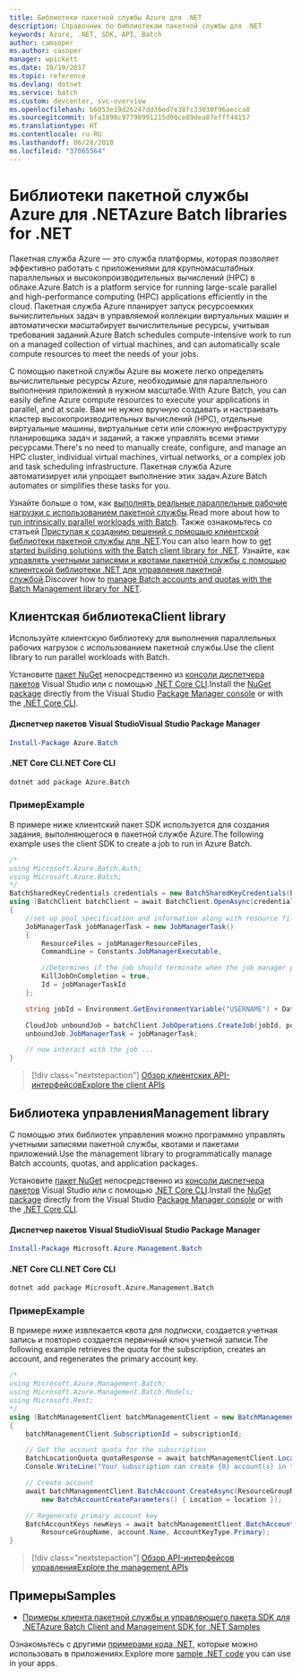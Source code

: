 ```yaml
---
title: Библиотеки пакетной службы Azure для .NET
description: Справочник по библиотекам пакетной службы для .NET
keywords: Azure, .NET, SDK, API, Batch
author: camsoper
ms.author: casoper
manager: wpickett
ms.date: 10/19/2017
ms.topic: reference
ms.devlang: dotnet
ms.service: batch
ms.custom: devcenter, svc-overview
ms.openlocfilehash: b6053e19d26247dd36ed7e38fc33030f96aecca8
ms.sourcegitcommit: bfa1898c97798991215d08ce89dea87efff44157
ms.translationtype: HT
ms.contentlocale: ru-RU
ms.lasthandoff: 06/28/2018
ms.locfileid: "37065564"
---
```

# <a name="azure-batch-libraries-for-net"></a><span data-ttu-id="cd3ae-104">Библиотеки пакетной службы Azure для .NET</span><span class="sxs-lookup"><span data-stu-id="cd3ae-104">Azure Batch libraries for .NET</span></span>

<span data-ttu-id="cd3ae-105">Пакетная служба Azure — это служба платформы, которая позволяет эффективно работать с приложениями для крупномасштабных параллельных и высокопроизводительных вычислений (HPC) в облаке.</span><span class="sxs-lookup"><span data-stu-id="cd3ae-105">Azure Batch is a platform service for running large-scale parallel and high-performance computing (HPC) applications efficiently in the cloud.</span></span> <span data-ttu-id="cd3ae-106">Пакетная служба Azure планирует запуск ресурсоемких вычислительных задач в управляемой коллекции виртуальных машин и автоматически масштабирует вычислительные ресурсы, учитывая требования заданий.</span><span class="sxs-lookup"><span data-stu-id="cd3ae-106">Azure Batch schedules compute-intensive work to run on a managed collection of virtual machines, and can automatically scale compute resources to meet the needs of your jobs.</span></span>

<span data-ttu-id="cd3ae-107">С помощью пакетной службы Azure вы можете легко определять вычислительные ресурсы Azure, необходимые для параллельного выполнения приложений в нужном масштабе.</span><span class="sxs-lookup"><span data-stu-id="cd3ae-107">With Azure Batch, you can easily define Azure compute resources to execute your applications in parallel, and at scale.</span></span> <span data-ttu-id="cd3ae-108">Вам не нужно вручную создавать и настраивать кластер высокопроизводительных вычислений (HPC), отдельные виртуальные машины, виртуальные сети или сложную инфраструктуру планировщика задач и заданий, а также управлять всеми этими ресурсами.</span><span class="sxs-lookup"><span data-stu-id="cd3ae-108">There's no need to manually create, configure, and manage an HPC cluster, individual virtual machines, virtual networks, or a complex job and task scheduling infrastructure.</span></span> <span data-ttu-id="cd3ae-109">Пакетная служба Azure автоматизирует или упрощает выполнение этих задач.</span><span class="sxs-lookup"><span data-stu-id="cd3ae-109">Azure Batch automates or simplifies these tasks for you.</span></span>

<span data-ttu-id="cd3ae-110">Узнайте больше о том, как [выполнять реальные параллельные рабочие нагрузки с использованием пакетной службы](/azure/batch/batch-technical-overview).</span><span class="sxs-lookup"><span data-stu-id="cd3ae-110">Read more about how to [run intrinsically parallel workloads with Batch](/azure/batch/batch-technical-overview).</span></span> <span data-ttu-id="cd3ae-111">Также ознакомьтесь со статьей [Приступая к созданию решений с помощью клиентской библиотеки пакетной службы для .NET](/azure/batch/batch-dotnet-get-started).</span><span class="sxs-lookup"><span data-stu-id="cd3ae-111">You can also learn how to [get started building solutions with the Batch client library for .NET](/azure/batch/batch-dotnet-get-started).</span></span> <span data-ttu-id="cd3ae-112">Узнайте, как [управлять учетными записями и квотами пакетной службы с помощью клиентской библиотеки .NET для управления пакетной службой](/azure/batch/batch-management-dotnet).</span><span class="sxs-lookup"><span data-stu-id="cd3ae-112">Discover how to [manage Batch accounts and quotas with the Batch Management library for .NET](/azure/batch/batch-management-dotnet).</span></span>

## <a name="client-library"></a><span data-ttu-id="cd3ae-113">Клиентская библиотека</span><span class="sxs-lookup"><span data-stu-id="cd3ae-113">Client library</span></span>

<span data-ttu-id="cd3ae-114">Используйте клиентскую библиотеку для выполнения параллельных рабочих нагрузок с использованием пакетной службы.</span><span class="sxs-lookup"><span data-stu-id="cd3ae-114">Use the client library to run parallel workloads with Batch.</span></span>

<span data-ttu-id="cd3ae-115">Установите [пакет NuGet](https://www.nuget.org/packages/Azure.Batch) непосредственно из [консоли диспетчера пакетов][PackageManager] Visual Studio или с помощью [.NET Core CLI][DotNetCLI].</span><span class="sxs-lookup"><span data-stu-id="cd3ae-115">Install the [NuGet package](https://www.nuget.org/packages/Azure.Batch) directly from the Visual Studio [Package Manager console][PackageManager] or with the [.NET Core CLI][DotNetCLI].</span></span>

#### <a name="visual-studio-package-manager"></a><span data-ttu-id="cd3ae-116">Диспетчер пакетов Visual Studio</span><span class="sxs-lookup"><span data-stu-id="cd3ae-116">Visual Studio Package Manager</span></span>

```powershell
Install-Package Azure.Batch
```

#### <a name="net-core-cli"></a><span data-ttu-id="cd3ae-117">.NET Core CLI</span><span class="sxs-lookup"><span data-stu-id="cd3ae-117">.NET Core CLI</span></span>

```bash
dotnet add package Azure.Batch
```

### <a name="example"></a><span data-ttu-id="cd3ae-118">Пример</span><span class="sxs-lookup"><span data-stu-id="cd3ae-118">Example</span></span>

<span data-ttu-id="cd3ae-119">В примере ниже клиентский пакет SDK используется для создания задания, выполняющегося в пакетной службе Azure.</span><span class="sxs-lookup"><span data-stu-id="cd3ae-119">The following example uses the client SDK to create a job to run in Azure Batch.</span></span>

```csharp
/*
using Microsoft.Azure.Batch.Auth;
using Microsoft.Azure.Batch;
*/
BatchSharedKeyCredentials credentials = new BatchSharedKeyCredentials(batchUrl, accountName, accountKey);
using (BatchClient batchClient = await BatchClient.OpenAsync(credentials))
{
    //set up pool specification and information along with resource files here
    JobManagerTask jobManagerTask = new JobManagerTask()
    {
        ResourceFiles = jobManagerResourceFiles,
        CommandLine = Constants.JobManagerExecutable,

        //Determines if the job should terminate when the job manager process exits.
        KillJobOnCompletion = true,
        Id = jobManagerTaskId
    };

    string jobId = Environment.GetEnvironmentVariable("USERNAME") + DateTime.UtcNow.ToString("yyyyMMdd-HHmmss");

    CloudJob unboundJob = batchClient.JobOperations.CreateJob(jobId, poolInformation);
    unboundJob.JobManagerTask = jobManagerTask;

    // now interact with the job ...
}
```

> [!div class="nextstepaction"]
> [<span data-ttu-id="cd3ae-120">Обзор клиентских API-интерфейсов</span><span class="sxs-lookup"><span data-stu-id="cd3ae-120">Explore the client APIs</span></span>](/dotnet/api/overview/azure/batch/client)

## <a name="management-library"></a><span data-ttu-id="cd3ae-121">Библиотека управления</span><span class="sxs-lookup"><span data-stu-id="cd3ae-121">Management library</span></span>

<span data-ttu-id="cd3ae-122">С помощью этих библиотек управления можно программно управлять учетными записями пакетной службы, квотами и пакетами приложений.</span><span class="sxs-lookup"><span data-stu-id="cd3ae-122">Use the management library to programmatically manage Batch accounts, quotas, and application packages.</span></span>

<span data-ttu-id="cd3ae-123">Установите [пакет NuGet](https://www.nuget.org/packages/Microsoft.Azure.Management.Batch) непосредственно из [консоли диспетчера пакетов][PackageManager] Visual Studio или с помощью [.NET Core CLI][DotNetCLI].</span><span class="sxs-lookup"><span data-stu-id="cd3ae-123">Install the [NuGet package](https://www.nuget.org/packages/Microsoft.Azure.Management.Batch) directly from the Visual Studio [Package Manager console][PackageManager] or with the [.NET Core CLI][DotNetCLI].</span></span>

#### <a name="visual-studio-package-manager"></a><span data-ttu-id="cd3ae-124">Диспетчер пакетов Visual Studio</span><span class="sxs-lookup"><span data-stu-id="cd3ae-124">Visual Studio Package Manager</span></span>

```powershell
Install-Package Microsoft.Azure.Management.Batch
```

#### <a name="net-core-cli"></a><span data-ttu-id="cd3ae-125">.NET Core CLI</span><span class="sxs-lookup"><span data-stu-id="cd3ae-125">.NET Core CLI</span></span>

```bash
dotnet add package Microsoft.Azure.Management.Batch
```

### <a name="example"></a><span data-ttu-id="cd3ae-126">Пример</span><span class="sxs-lookup"><span data-stu-id="cd3ae-126">Example</span></span>

<span data-ttu-id="cd3ae-127">В примере ниже извлекается квота для подписки, создается учетная запись и повторно создается первичный ключ учетной записи.</span><span class="sxs-lookup"><span data-stu-id="cd3ae-127">The following example retrieves the quota for the subscription, creates an account, and regenerates the primary account key.</span></span>

```csharp
/*
using Microsoft.Azure.Management.Batch;
using Microsoft.Azure.Management.Batch.Models;
using Microsoft.Rest;
*/
using (BatchManagementClient batchManagementClient = new BatchManagementClient(new TokenCredentials(accessToken)))
{
    batchManagementClient.SubscriptionId = subscriptionId;

    // Get the account quota for the subscription
    BatchLocationQuota quotaResponse = await batchManagementClient.Location.GetQuotasAsync(location);
    Console.WriteLine("Your subscription can create {0} account(s) in the {1} region.", quotaResponse.AccountQuota, location);

    // Create account
    await batchManagementClient.BatchAccount.CreateAsync(ResourceGroupName, accountName, 
        new BatchAccountCreateParameters() { Location = location });

    // Regenerate primary account key
    BatchAccountKeys newKeys = await batchManagementClient.BatchAccount.RegenerateKeyAsync(
        ResourceGroupName, account.Name, AccountKeyType.Primary);
}
```

> [!div class="nextstepaction"]
> [<span data-ttu-id="cd3ae-128">Обзор API-интерфейсов управления</span><span class="sxs-lookup"><span data-stu-id="cd3ae-128">Explore the management APIs</span></span>](/dotnet/api/overview/azure/batch/management)

## <a name="samples"></a><span data-ttu-id="cd3ae-129">Примеры</span><span class="sxs-lookup"><span data-stu-id="cd3ae-129">Samples</span></span>

* [<span data-ttu-id="cd3ae-130">Примеры клиента пакетной службы и управляющего пакета SDK для .NET</span><span class="sxs-lookup"><span data-stu-id="cd3ae-130">Azure Batch Client and Management SDK for .NET Samples</span></span>](https://github.com/Azure/azure-batch-samples/tree/master/CSharp)

<span data-ttu-id="cd3ae-131">Ознакомьтесь с другими [примерами кода .NET](https://azure.microsoft.com/resources/samples/?platform=dotnet), которые можно использовать в приложениях.</span><span class="sxs-lookup"><span data-stu-id="cd3ae-131">Explore more [sample .NET code](https://azure.microsoft.com/resources/samples/?platform=dotnet) you can use in your apps.</span></span>

[PackageManager]: https://docs.microsoft.com/nuget/tools/package-manager-console
[DotNetCLI]: https://docs.microsoft.com/dotnet/core/tools/dotnet-add-package

